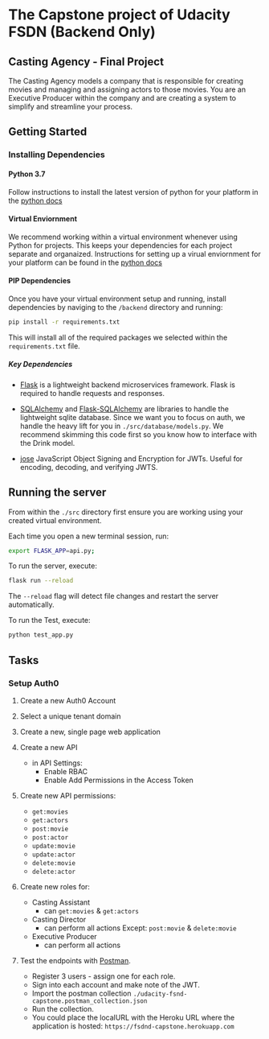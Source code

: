 # The Capstone project of Udacity FSDN (Backend Only)


## Casting Agency - Final Project

The Casting Agency models a company that is responsible for creating movies and managing and assigning actors to those movies. You are an Executive Producer within the company and are creating a system to simplify and streamline your process.


## Getting Started

### Installing Dependencies

#### Python 3.7

Follow instructions to install the latest version of python for your platform in the [python docs](https://docs.python.org/3/using/unix.html#getting-and-installing-the-latest-version-of-python)

#### Virtual Enviornment

We recommend working within a virtual environment whenever using Python for projects. This keeps your dependencies for each project separate and organaized. Instructions for setting up a virual enviornment for your platform can be found in the [python docs](https://packaging.python.org/guides/installing-using-pip-and-virtual-environments/)

#### PIP Dependencies

Once you have your virtual environment setup and running, install dependencies by naviging to the `/backend` directory and running:

```bash
pip install -r requirements.txt
```

This will install all of the required packages we selected within the `requirements.txt` file.

##### Key Dependencies

- [Flask](http://flask.pocoo.org/)  is a lightweight backend microservices framework. Flask is required to handle requests and responses.

- [SQLAlchemy](https://www.sqlalchemy.org/) and [Flask-SQLAlchemy](https://flask-sqlalchemy.palletsprojects.com/en/2.x/) are libraries to handle the lightweight sqlite database. Since we want you to focus on auth, we handle the heavy lift for you in `./src/database/models.py`. We recommend skimming this code first so you know how to interface with the Drink model.

- [jose](https://python-jose.readthedocs.io/en/latest/) JavaScript Object Signing and Encryption for JWTs. Useful for encoding, decoding, and verifying JWTS.

## Running the server

From within the `./src` directory first ensure you are working using your created virtual environment.

Each time you open a new terminal session, run:

```bash
export FLASK_APP=api.py;
```

To run the server, execute:

```bash
flask run --reload
```

The `--reload` flag will detect file changes and restart the server automatically.


To run the Test, execute:

```bash
python test_app.py
```

## Tasks

### Setup Auth0

1. Create a new Auth0 Account
2. Select a unique tenant domain
3. Create a new, single page web application
4. Create a new API
    - in API Settings:
        - Enable RBAC
        - Enable Add Permissions in the Access Token
5. Create new API permissions:
    - `get:movies`
    - `get:actors`
    - `post:movie`
    - `post:actor`
    - `update:movie`
    - `update:actor`
    - `delete:movie`
    - `delete:actor`

6. Create new roles for:
    - Casting Assistant
        - can `get:movies` & `get:actors`
    - Casting Director
        - can perform all actions Except: `post:movie` & `delete:movie`
    - Executive Producer
        - can perform all actions
        
7. Test the endpoints with [Postman](https://getpostman.com). 
    - Register 3 users - assign one for each role.
    - Sign into each account and make note of the JWT.
    - Import the postman collection `./udacity-fsnd-capstone.postman_collection.json`
    - Run the collection.
    - You could place the localURL with the Heroku URL where the application is hosted:
      `https://fsdnd-capstone.herokuapp.com`
      


